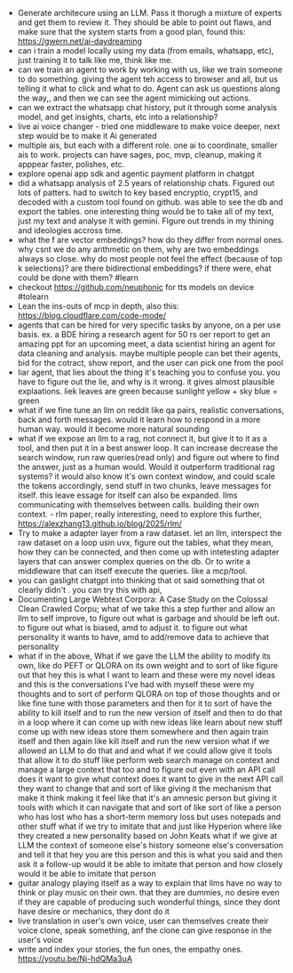 - Generate architecure using an LLM. Pass it thorugh a mixture of experts and get them to review it. They should be able to point out flaws, and make sure that the system starts from a good plan, found this: https://gwern.net/ai-daydreaming
- can i train a model locally using my data (from emails, whatsapp, etc), just training it to talk like me, think like me. 
- can we train an agent to work by working with us, like we train someone to do something. giving the agent teh access to browser and all, but us telling it what to click and what to do. Agent can ask us questions along the way,, and then we can see the agent mimicking out actions. 
- can we extract the whatsapp chat history, put it through some analysis model, and get insights, charts, etc into a relationship?
- live ai voice changer - tried one middleware to make voice deeper, next step would be to make it Ai generated
- multiple ais, but each with a different role. one ai to coordinate, smaller ais to work. projects can have sages, poc, mvp, cleanup, making it apppear faster, polishes, etc. 
- explore openai app sdk and agentic payment platform in chatgpt 
- did a whatsapp analysis of 2.5 years of relationship chats. Figured out lots of patters. had to switch to key based encryptio, crypt15, and decoded with a custom tool found on github. was able to see the db and export the tables. one interesting thing would be to take all of my text, just my text and analyse it with gemini. FIgure out trends in my thining and ideologies accross time. 
- what the f are vector embeddings? how do they differ from normal ones. why csnt we do any arithmetic on them, why are two embeddings always so close. why do most people not feel the effect (because of top k selections)? are there bidirectional embeddings? if there were, ehat could be done with them? #learn
- checkout https://github.com/neuphonic for tts models on device #tolearn
- Lean the ins-outs of mcp in depth, also this: https://blog.cloudflare.com/code-mode/
- agents that can be hired for very specific tasks by anyone, on a per use basis. ex. a BDE hiring a research agent for 50 rs oer report to get an amazing ppt for an upcoming meet, a data scientist hiring an agent for data cleaning and analysis. maybe multiple people can bet their agents, bid for the cotract, show report, and the user can pick one from the pool 
- liar agent, that lies about the thing it's teaching you to confuse you. you have to figure out the lie, and why is it wrong. it gives almost plausible explaations. liek leaves are green because sunlight yellow + sky blue = green
- what if we fine tune an llm on reddit like qa pairs, realistic conversations, back and forth messages. would it learn how to respond in a more human way. would it become more natural sounding 
- what if we expose an llm to a rag, not connect it, but give it to it as a tool, and then put it in a best answer loop. It can increase decrease the search window, run raw queries(read only) and figure out where to find the answer, just as a human would. Would it outperform traditional rag systems? it would also know it's own context window, and could scale the tokens accordingly, send stuff in two chunks, leave messages for itself. this leave essage for itself can also be expanded. llms communicating with themselves between calls. building their own context. - rlm paper, really interesting, need to explore this further, https://alexzhang13.github.io/blog/2025/rlm/
- Try to make a adapter layer from a raw dataset. let an llm, interspect the raw dataset on a loop usin uvx, figure out the tables, what they mean, how they can be connected, and then come up with intetesting adapter layers that can answer complex queries on the db. Or to write a middleware that can itself execute the queries. like a mcp/tool. 
- you can gaslight chatgpt into thinking that ot said something that ot clearly didn't . you can try this with api, 
- Documenting Large Webtext Corpora:
A Case Study on the Colossal Clean Crawled Corpu; what of we take this a step further and allow an llm to self improve, to figure out what is garbage and should be left out. to figure out what is biased, amd to adjust it. to figure out what personality it wants to have, amd to add/remove data to achieve that personality
- what if in the above, What if we gave the LLM the ability to modify its own, like do PEFT or QLORA on its own weight and to sort of like figure out that hey this is what I want to learn and these were my novel ideas and this is the conversations I've had with myself these were my thoughts and to sort of perform QLORA on top of those thoughts and or like fine tune with those parameters and then for it to sort of have the ability to kill itself and to run the new version of itself and then to do that in a loop where it can come up with new ideas like learn about new stuff come up with new ideas store them somewhere and then again train itself and then again like kill itself and run the new version what if we allowed an LLM to do that and and what if we could allow give it tools that allow it to do stuff like perform web search manage on context and manage a large context that too and to figure out even with an API call does it want to give what context does it want to give in the next API call they want to change that and sort of like giving it the mechanism that make it think making it feel like that it's an amnesic person but giving it tools with which it can navigate that and sort of like sort of like a person who has lost who has a short-term memory loss but uses notepads and other stuff what if we try to imitate that and just like Hyperion where like they created a new personality based on John Keats what if we give at LLM the context of someone else's history someone else's conversation and tell it that hey you are this person and this is what you said and then ask it a follow-up would it be able to imitate that person and how closely would it be able to imitate that person
- guitar analogy playing itself as a way to explain that llms have no way to think or play music on their own. that they are dummies, no desire even if they are capable of producing such wonderful things, since they dont have desire or mechanics, they dont do it 
- live translation in user's own voice, user can themselves create their voice clone, speak something, anf the clone can give response in the user's voice
- write and index your stories, the fun ones, the empathy ones. https://youtu.be/Nj-hdQMa3uA
